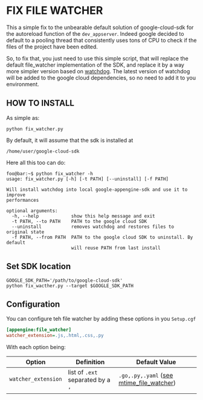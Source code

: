 FIX FILE WATCHER
===============

This a simple fix to the unbearable default solution of google-cloud-sdk for the autoreload function of the `dev_appserver`.
Indeed google decided to default to a pooling thread that consistently uses tons of CPU to check if the files of the project have been edited.

So, to fix that, you just need to use this simple script, that will replace the default file_watcher implementation of the SDK, and replace it by a way more simpler version based on [watchdog](https://github.com/gorakhargosh/watchdog). The latest version of watchdog will be added to the google cloud dependencies, so no need to add it to you environment.

HOW TO INSTALL
-------------

As simple as:
```shell script
python fix_watcher.py
```

By default, it will assume that the sdk is installed at 
```text
/home/user/google-cloud-sdk
```

Here all this too can do:
```console
foo@bar:~$ python fix_watcher -h
usage: fix_watcher.py [-h] [-t PATH] [--uninstall] [-f PATH]

Will install watchdog into local google-appengine-sdk and use it to improve
performances

optional arguments:
  -h, --help            show this help message and exit
  -t PATH, --to PATH    PATH to the google cloud SDK
  --uninstall           removes watchdog and restores files to original state
  -f PATH, --from PATH  PATH to the google cloud SDK to uninstall. By default
                        will reuse PATH from last install
```
Set SDK location
----------------

```shell script
GOOGLE_SDK_PATH='/path/to/google-cloud-sdk'
python fix_wacther.py --target $GOOGLE_SDK_PATH
```
Configuration
------------

You can configure teh file watcher by adding these options in you `Setup.cgf`
```ini
[appengine:file_watcher]
watcher_extension=.js,.html,.css,.py
```

With each option being:

| Option              | Definition                       | Default Value |
| ------------------- | -------------------------------- | --- |
| `watcher_extension` | list of `.ext` separated by a `,`| `.go,.py,.yaml` ([see mtime_file_watcher](https://github.com/anis-campos/fix-gcp-file-watcher/blob/master/fix/mtime_file_watcher.py#L21))|
| | | |
